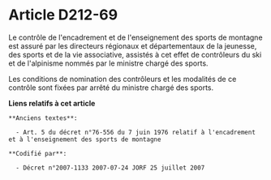 # Article D212-69

Le contrôle de l'encadrement et de l'enseignement des sports de montagne est assuré par les directeurs régionaux et
départementaux de la jeunesse, des sports et de la vie associative, assistés à cet effet de contrôleurs du ski et de
l'alpinisme nommés par le ministre chargé des sports.

Les conditions de nomination des contrôleurs et les modalités de ce contrôle sont fixées par arrêté du ministre chargé des
sports.

**Liens relatifs à cet article**

	**Anciens textes**:

	  - Art. 5 du décret n°76-556 du 7 juin 1976 relatif à l'encadrement et à l'enseignement des sports de montagne

	**Codifié par**:

	  - Décret n°2007-1133 2007-07-24 JORF 25 juillet 2007
